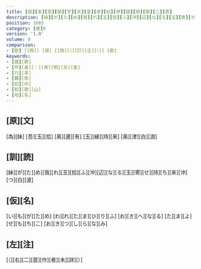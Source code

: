 ```yaml
---
title: [崗][本][宮][御][宇][天][皇][幸][紀][伊][國][時][歌][二][首]
description: [妹][が][た][め][我][れ][玉][拾][ふ][沖][辺][な][る][玉][寄][せ][持][ち][来][沖][つ][白][波]
position: 1665
category: [巻]9
version: '1.0'
volume: 9
comparison:
- [歌] [[西]] [謌] [[西][（][訂][正][）]] [歌]
keywords:
- [雑][歌]
- [作][者][：][斉][明][天][皇]
- [行][幸]
- [羈][旅]
- [紀][州]
- [和][歌][山]
- [地][名]
---
```


## [原][文]

[為][妹] [吾][玉][拾] [奥][邊][有] [玉][縁][持][来] [奥][津][白][浪]

## [訓][読]

[妹][が][た][め][我][れ][玉][拾][ふ][沖][辺][な][る][玉][寄][せ][持][ち][来][沖][つ][白][波]

## [仮][名]

[い][も][が][た][め] [わ][れ][た][ま][ひ][り][ふ] [お][き][へ][な][る] [た][ま][よ][せ][も][ち][こ] [お][き][つ][し][ら][な][み]

## [左][注]

[（][右][二][首][作][者][未][詳][）]
